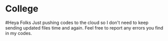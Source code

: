 # College
#Heya Folks
Just pushing codes to the cloud so I don't need to keep sending updated files time and again.
Feel free to report any errors you find in my codes.
